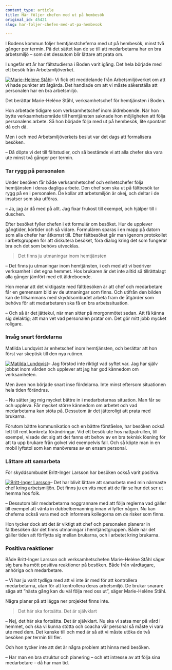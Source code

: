 ```yaml
---
content_type: article
title: Här följer chefen med ut på hembesök
original_id: 45421
slug: har-foljer-chefen-med-ut-pa-hembesok

---
```


I Bodens kommun följer hemtjänstcheferna med ut på hembesök, minst två gånger per termin. På det sättet kan de se till att medarbetarna har en bra arbetsmiljö – som det dessutom blir lättare att prata om.

I ungefär ett år har fältstudierna i Boden varit igång. Det hela började med ett besök från Arbetsmiljöverket.

[![Marie-Heléne Ståhl](https://www.suntarbetsliv.se/wp-content/uploads/2020/03/200x240-Marie-Helene-Stahl-1.jpg)](https://www.suntarbetsliv.se/wp-content/uploads/2020/03/200x240-Marie-Helene-Stahl-1.jpg)– Vi fick ett meddelande från Arbetsmiljöverket om att vi hade punkter att åtgärda. Det handlade om att vi måste säkerställa att personalen har en bra arbetsmiljö.

Det berättar Marie-Heléne Ståhl, verksamhetschef för hemtjänsten i Boden.

Hon arbetade tidigare som verksamhetschef inom äldreboende. När hon bytte verksamhetsområde till hemtjänsten saknade hon möjligheten att följa personalens arbete. Så hon började följa med ut på hembesök, lite spontant då och då.

Men i och med Arbetsmiljöverkets beslut var det dags att formalisera besöken.

– Då döpte vi det till fältstudier, och så bestämde vi att alla chefer ska vara ute minst två gånger per termin.

### Tar rygg på personalen

Under besöken får både verksamhetschef och enhetschefer följa hemtjänsten i deras dagliga arbete. Den chef som ska ut på fältbesök tar rygg på en i personalen. De kollar att arbetsmiljön är okej, och deltar i de insatser som ska utföras.

– Ja, jag är då med på allt. Jag fixar frukost till exempel, och hjälper till i duschen.

Efter besöket fyller chefen i ett formulär om besöket. Hur de upplever gångtider, körtider och så vidare. Formulären sparas i en mapp på datorn som alla chefer har åtkomst till. Efter fältbesöket går man igenom protokollet i arbetsgruppen för att diskutera besöket, föra dialog kring det som fungerar bra och det som behövs utvecklas.

> Det finns ju utmaningar inom hemtjänsten

– Det finns ju utmaningar inom hemtjänsten, i och med att vi bedriver verksamhet i det egna hemmet. Hos brukaren är det inte alltid så tillrättalagt alla gånger jämfört med ett äldreboende.

Hon menar att det viktigaste med fältbesöken är att chef och medarbetare får en gemensam bild av de utmaningar som finns. Och utifrån den bilden kan de tillsammans med skyddsombudet arbeta fram de åtgärder som behövs för att medarbetaren ska få en bra arbetssituation.

– Och så är det jättekul, när man sitter på morgonmötet sedan. Att få känna sig delaktig; att man vet vad personalen pratar om. Det gör mitt jobb mycket roligare.

### Insåg snart fördelarna

Matilda Lundqvist är enhetschef inom hemtjänsten, och berättar att hon först var skeptisk till den nya rutinen.

[![Matilda Lundqvist](https://www.suntarbetsliv.se/wp-content/uploads/2020/03/200x240-Matilda-Lundqvist.jpg)](https://www.suntarbetsliv.se/wp-content/uploads/2020/03/200x240-Matilda-Lundqvist.jpg)– Jag förstod inte riktigt vad syftet var. Jag har själv jobbat inom vården och upplever att jag har god kännedom om verksamheten.

Men även hon började snart inse fördelarna. Inte minst eftersom situationen hela tiden förändras.

– Nu sätter jag mig mycket bättre in i medarbetarnas situation. Man får se och uppleva. Får mycket större kännedom om arbetet och vad medarbetarna kan stöta på. Dessutom är det jätteroligt att prata med brukarna.

Förutom bättre kommunikation och en bättre förståelse, har besöken också lett till rent konkreta förändringar. Vid ett besök ute hos nattpatrullen, till exempel, visade det sig att det fanns ett behov av en bra teknisk lösning för att ta upp brukare från golvet vid exempelvis fall. Och så köpte man in en mobil lyftstol som kan manövreras av en ensam personal.

### Lättare att samarbeta

För skyddsombudet Britt-Inger Larsson har besöken också varit positiva.

[![Britt-Inger Larsson](https://www.suntarbetsliv.se/wp-content/uploads/2020/03/200x240-britt-inger-larsson-1.jpg)](https://www.suntarbetsliv.se/wp-content/uploads/2020/03/200x240-britt-inger-larsson-1.jpg)– Det har blivit lättare att samarbeta med min närmaste chef kring arbetsmiljön. Det finns ju en vits med att de får se hur det ser ut hemma hos folk.

– Dessutom blir medarbetarna noggrannare med att följa reglerna vad gäller till exempel att vänta in dubbelbemanning innan vi lyfter någon. Nu kan cheferna också vara med och informera kollegorna om de risker som finns.

Hon tycker dock att det är viktigt att chef och personalen planerar in fältbesöken där det finns utmaningar i hemtjänstgruppen. Både när det gäller tiden att förflytta sig mellan brukarna, och i arbetet kring brukarna.

### Positiva reaktioner

Både Britt-Inger Larsson och verksamhetschefen Marie-Heléne Ståhl säger sig bara ha mött positiva reaktioner på besöken. Både från vårdtagare, anhöriga och medarbetare.

[](https://www.suntarbetsliv.se/wp-content/uploads/2020/03/200x240-britt-inger-larsson.jpg)– Vi har ju varit tydliga med att vi inte är med för att kontrollera medarbetarna, utan för att kontrollera deras arbetsmiljö. De brukar snarare säga att ”nästa gång kan du väl följa med oss ut”, säger Marie-Heléne Ståhl.

Några planer på att lägga ner projektet finns inte.

> Det här ska fortsätta. Det är självklart

– Nej, det här ska fortsätta. Det är självklart. Nu ska vi satsa mer på vård i hemmet, och ska vi kunna stötta och coacha vår personal så måste vi vara ute med dem. Det kanske till och med är så att vi måste utöka de två besöken per termin till fler.

Och hon tycker inte att det är några problem att hinna med besöken.

– Har man en bra struktur och planering – och ett intresse av att följa sina medarbetare – då har man tid.

